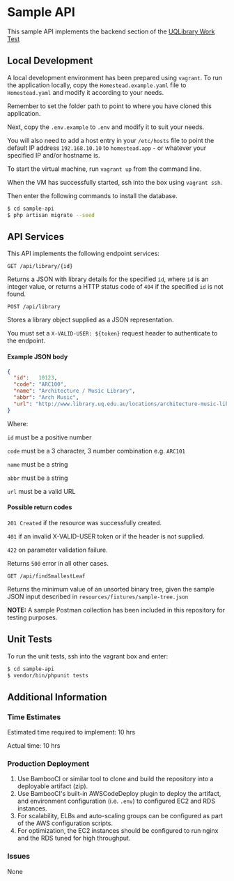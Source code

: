 # Sample API
This sample API implements the backend section of the [UQLibrary Work Test](https://github.com/uqlibrary/work-test) 

## Local Development
A local development environment has been prepared using `vagrant`. To run the application locally, copy the 
`Homestead.example.yaml` file to `Homestead.yaml` and modify it according to your needs.
 
Remember to set the folder path to point to where you have cloned this application.

Next, copy the `.env.example` to `.env` and modify it to suit your needs.

You will also need to add a host entry in your `/etc/hosts` file to point the default
IP address `192.168.10.10` to `homestead.app` - or whatever your specified IP and/or hostname is.

To start the virtual machine, run `vagrant up` from the command line.

When the VM has successfully started, ssh into the box using `vagrant ssh`.

Then enter the following commands to install the database.
 
```sh
$ cd sample-api
$ php artisan migrate --seed
```
## API Services
This API implements the following endpoint services:

`GET /api/library/{id}`

Returns a JSON with library details for the specified `id`, where `id` is an integer value,
or returns a HTTP status code of `404` if the specified `id` is not found.

`POST /api/library`

Stores a library object supplied as a JSON representation.

You must set a `X-VALID-USER: ${token}` request header to authenticate to the endpoint.    

#### Example JSON body 
```json
{
  "id":   10123, 
  "code": "ARC100", 
  "name": "Architecture / Music Library", 
  "abbr": "Arch Music", 
  "url": "http://www.library.uq.edu.au/locations/architecture-music-library" 
}
```

Where:

`id` must be a positive number

`code` must be a 3 character, 3 number combination e.g. `ARC101`

`name` must be a string

`abbr` must be a string

`url` must be a valid URL

#### Possible return codes
`201 Created` if the resource was successfully created.

`401` if an invalid X-VALID-USER token or if the header is not supplied.

`422` on parameter validation failure.
  
Returns `500` error in all other cases.

`GET /api/findSmallestLeaf`

Returns the minimum value of an unsorted binary tree, given the sample JSON input described in `resources/fixtures/sample-tree.json`  


__NOTE:__ A sample Postman collection has been included in this repository for testing purposes.


## Unit Tests
To run the unit tests, ssh into the vagrant box and enter:

```sh
$ cd sample-api
$ vendor/bin/phpunit tests
```

## Additional Information

### Time Estimates
Estimated time required to implement: 10 hrs

Actual time: 10 hrs

### Production Deployment

1. Use BambooCI or similar tool to clone and build the repository into a deployable artifact (zip).
2. Use BambooCI's built-in AWSCodeDeploy plugin to deploy the artifact, and environment configuration (i.e. `.env`) to configured EC2 and RDS instances.
3. For scalability, ELBs and auto-scaling groups can be configured as part of the AWS configuration scripts.
4. For optimization, the EC2 instances should be configured to run nginx and the RDS tuned for high throughput.

### Issues

None


